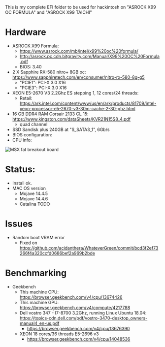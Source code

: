    This is my complete EFI folder to be used for hackintosh on "ASROCK X99 OC FORMULA" and "ASROCK X99 TAICHI"
   
# Hardware   
   * ASROCK X99 Formula: 
      * https://www.asrock.com/mb/intel/x99%20oc%20formula/
      * http://asrock.pc.cdn.bitgravity.com/Manual/X99%20OC%20Formula.pdf
      * BIOS: 3.40
   * 2 X Sapphire RX-580 nitro+ 8GB oc: https://www.sapphiretech.com/en/consumer/nitro-rx-580-8g-g5
      * "PCIE1": PCI-X 3.0 X16 
      * "PCIE3": PCI-X 3.0 X16
   * XEON E5-2670 V3 2.2Ghz ES stepping 1, 12 cores/24 threads:               
      * Retail: https://ark.intel.com/content/www/us/en/ark/products/81709/intel-xeon-processor-e5-2670-v3-30m-cache-2-30-ghz.html
   * 16 GB DDR4 RAM Corsair 2133 CL 15: https://www.kingston.com/dataSheets/KVR21N15S8_4.pdf
      * quad channel
   * SSD Sandisk plus 240GB at "S_SATA3_1", 6Gb/s
   * BIOS configuration:
   * CPU info: <p align="center">
  <img src="https://github.com/rogeriomm/hackintosh-xeon-asrock_x99_formula-sapphire_rx580_nitro_8g/blob/master/images/screenshot_xeon.jpg?raw=true" alt="MSX fat breakout board"/>
</p>

# Status:
   * Install ok. 
   * MAC OS version
      * Mojave 14.4.5
      * Mojave 14.4.6
      * Catalina TODO
   
# Issues
   * Random boot VRAM error
      * Fixed on https://github.com/acidanthera/WhateverGreen/commit/bcd3f2ef73266f4a320ccfd0686bef2a969b2bde

# Benchmarking
   * Geekbench
      * This machine CPU: https://browser.geekbench.com/v4/cpu/13674426
      * This machine GPU: https://browser.geekbench.com/v4/compute/4217788
      * Dell vostro 347 - I7-8700 3.2Ghz, running Linux Ubuntu 18.04: https://topics-cdn.dell.com/pdf/vostro-3470-desktop_owners-manual4_en-us.pdf
         * https://browser.geekbench.com/v4/cpu/13676390
      * XEON 18 cores/36 threads E5-2696 v3
         * https://browser.geekbench.com/v4/cpu/14048536
